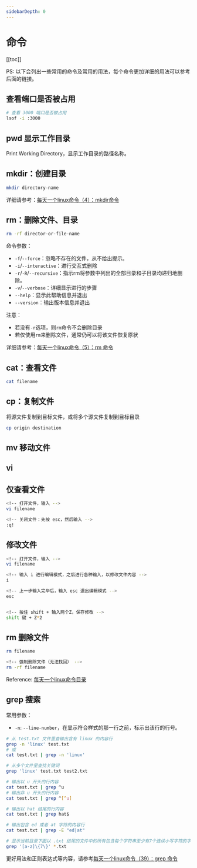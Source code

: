 ```yaml
---
sidebarDepth: 0
---
```


# 命令

[[toc]]

PS: 以下会列出一些常用的命令及常用的用法，每个命令更加详细的用法可以参考后面的链接。

## 查看端口是否被占用

```sh
# 查看 3000 端口是否被占用
lsof -i :3000
```

## pwd 显示工作目录

Print Working Directory，显示工作目录的路径名称。

## mkdir：创建目录

```sh
mkdir directory-name
```

详细请参考：[每天一个linux命令（4）：mkdir命令](http://www.cnblogs.com/peida/archive/2012/10/25/2738271.html)

## rm：删除文件、目录

```sh
rm -rf director-or-file-name
```

命令参数：

- `-f`/`--force`：忽略不存在的文件，从不给出提示。
- `-i`/`--interactive`：进行交互式删除
- `-r`/`-R`/`--recursive`：指示rm将参数中列出的全部目录和子目录均递归地删除。
- `-v`/`--verbose`：详细显示进行的步骤
- `--help`：显示此帮助信息并退出
- `--version`：输出版本信息并退出

注意：

- 若没有`-r`选项，则`rm`命令不会删除目录
- 若仅使用`rm`来删除文件，通常仍可以将该文件恢复原状

详细请参考：[每天一个linux命令（5）：rm 命令](http://www.cnblogs.com/peida/archive/2012/10/26/2740521.html)

## cat：查看文件

```sh
cat filename
```

## cp：复制文件

将源文件复制到目标文件，或将多个源文件复制到目标目录

```sh
cp origin destination
```

## mv 移动文件

## vi

## 仅查看文件

```sh
<!-- 打开文件，输入 -->
vi filename

<!-- 关闭文件：先按 esc，然后输入 -->
:q!
```

## 修改文件

```sh
<!-- 打开文件，输入 -->
vi filename

<!-- 输入 i 进行编辑模式，之后进行各种输入，以修改文件内容 -->
i

<!-- 上一步输入完毕后，输入 esc 退出编辑模式 -->
esc


<!-- 按住 shift + 输入两个Z，保存修改 -->
shift 键 + Z*2
```

## rm 删除文件

```sh
rm filename

<!-- 强制删除文件（无法找回） -->
rm -rf filename
```

Reference: [每天一个linux命令目录](https://www.cnblogs.com/peida/archive/2012/12/05/2803591.html)

## grep 搜索

常用参数：

- `-n`: `--line-number`，在显示符合样式的那一行之前，标示出该行的行号。

```sh
# 从 test.txt 文件里查输出含有 linux 的内容行
grep -n 'linux' test.txt
# 或
cat test.txt | grep -n 'linux'

# 从多个文件里查找关键词
grep 'linux' test.txt test2.txt

# 输出以 u 开头的行内容
cat test.txt | grep ^u
# 输出非 u 开头的行内容
cat test.txt | grep ^[^u]

# 输出以 hat 结尾的行内容
cat test.txt | grep hat$

# 输出包含 ed 或者 at 字符的内容行
cat test.txt | grep -E "ed|at"

# 显示当前目录下面以 .txt 结尾的文件中的所有包含每个字符串至少有7个连续小写字符的字符串的行
grep '[a-z]\{7\}' *.txt
```

更好用法和正则表达式等内容，请参考[每天一个linux命令（39）：grep 命令](http://www.cnblogs.com/peida/archive/2012/12/17/2821195.html)

